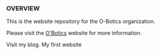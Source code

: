 ### OVERVIEW
This is the website repository for the O-Botics organization.

Please visit the [O'Botics](http://o-botics.org) website for more information.


Visit my blog.
My first website

